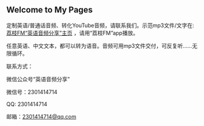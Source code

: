 ## Welcome to My Pages

定制英语/普通话音频、转化YouTube音频，请联系我们。示范mp3文件/文字在:[荔枝FM“英语音频分享”主页](www.lizhi.fm/46237043) ，请用“荔枝FM”app播放。

任意英语、中文文本，都可以转为语音。音频可用mp3文件交付，可反复听……无限循环。

联系方式：

微信公众号“英语音频分享”

微信号：2301414714

QQ:    2301414714

邮箱：2301414714@qq.com

